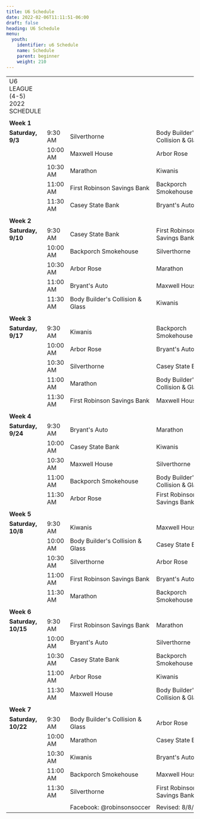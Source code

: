 ```yaml
---
title: U6 Schedule
date: 2022-02-06T11:11:51-06:00
draft: false
heading: U6 Schedule
menu:
  youth:
    identifier: u6 Schedule
    name: Schedule
    parent: beginner
    weight: 210
---
```

|                               |          |                                  |                                  |           |
| ----------------------------- | -------- | -------------------------------- | -------------------------------- | --------- |
| U6 LEAGUE (4-5) 2022 SCHEDULE |          |                                  |                                  |           |
|                               |          |                                  |                                  |           |
| **Week 1**                    |          |                                  |                                  |           |
| **Saturday, 9/3**             | 9:30 AM  | Silverthorne                     | Body Builder's Collision & Glass | U6 (East) |
|                               | 10:00 AM | Maxwell House                    | Arbor Rose                       | U6 (West) |
|                               | 10:30 AM | Marathon                         | Kiwanis                          | U6 (East) |
|                               | 11:00 AM | First Robinson Savings Bank      | Backporch Smokehouse             | U6 (West) |
|                               | 11:30 AM | Casey State Bank                 | Bryant's Auto                    | U6 (East) |
|                               |          |                                  |                                  |           |
| **Week 2**                    |          |                                  |                                  |           |
| **Saturday, 9/10**            | 9:30 AM  | Casey State Bank                 | First Robinson Savings Bank      | U6 (East) |
|                               | 10:00 AM | Backporch Smokehouse             | Silverthorne                     | U6 (West) |
|                               | 10:30 AM | Arbor Rose                       | Marathon                         | U6 (East) |
|                               | 11:00 AM | Bryant's Auto                    | Maxwell House                    | U6 (West) |
|                               | 11:30 AM | Body Builder's Collision & Glass | Kiwanis                          | U6 (East) |
|                               |          |                                  |                                  |           |
| **Week 3**                    |          |                                  |                                  |           |
| **Saturday, 9/17**            | 9:30 AM  | Kiwanis                          | Backporch Smokehouse             | U6 (East) |
|                               | 10:00 AM | Arbor Rose                       | Bryant's Auto                    | U6 (West) |
|                               | 10:30 AM | Silverthorne                     | Casey State Bank                 | U6 (East) |
|                               | 11:00 AM | Marathon                         | Body Builder's Collision & Glass | U6 (West) |
|                               | 11:30 AM | First Robinson Savings Bank      | Maxwell House                    | U6 (East) |
|                               |          |                                  |                                  |           |
| **Week 4**                    |          |                                  |                                  |           |
| **Saturday, 9/24**            | 9:30 AM  | Bryant's Auto                    | Marathon                         | U6 (East) |
|                               | 10:00 AM | Casey State Bank                 | Kiwanis                          | U6 (West) |
|                               | 10:30 AM | Maxwell House                    | Silverthorne                     | U6 (East) |
|                               | 11:00 AM | Backporch Smokehouse             | Body Builder's Collision & Glass | U6 (West) |
|                               | 11:30 AM | Arbor Rose                       | First Robinson Savings Bank      | U6 (East) |
|                               |          |                                  |                                  |           |
| **Week 5**                    |          |                                  |                                  |           |
| **Saturday, 10/8**            | 9:30 AM  | Kiwanis                          | Maxwell House                    | U6 (East) |
|                               | 10:00 AM | Body Builder's Collision & Glass | Casey State Bank                 | U6 (West) |
|                               | 10:30 AM | Silverthorne                     | Arbor Rose                       | U6 (East) |
|                               | 11:00 AM | First Robinson Savings Bank      | Bryant's Auto                    | U6 (West) |
|                               | 11:30 AM | Marathon                         | Backporch Smokehouse             | U6 (East) |
|                               |          |                                  |                                  |           |
| **Week 6**                    |          |                                  |                                  |           |
| **Saturday, 10/15**           | 9:30 AM  | First Robinson Savings Bank      | Marathon                         | U6 (East) |
|                               | 10:00 AM | Bryant's Auto                    | Silverthorne                     | U6 (West) |
|                               | 10:30 AM | Casey State Bank                 | Backporch Smokehouse             | U6 (East) |
|                               | 11:00 AM | Arbor Rose                       | Kiwanis                          | U6 (West) |
|                               | 11:30 AM | Maxwell House                    | Body Builder's Collision & Glass | U6 (East) |
|                               |          |                                  |                                  |           |
| **Week 7**                    |          |                                  |                                  |           |
| **Saturday, 10/22**           | 9:30 AM  | Body Builder's Collision & Glass | Arbor Rose                       | U6 (East) |
|                               | 10:00 AM | Marathon                         | Casey State Bank                 | U6 (West) |
|                               | 10:30 AM | Kiwanis                          | Bryant's Auto                    | U6 (East) |
|                               | 11:00 AM | Backporch Smokehouse             | Maxwell House                    | U6 (West) |
|                               | 11:30 AM | Silverthorne                     | First Robinson Savings Bank      | U6 (East) |
|                               |          |                                  |                                  |           |
|                               |          | Facebook: @robinsonsoccer        | Revised: 8/8/2021                |           |